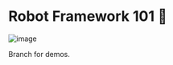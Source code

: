 # Robot Framework 101 🤖

![image](https://theqalead.b-cdn.net/wp-content/uploads/sites/2/2022/10/the-future-of-robot-framework-and-selenium-feature-image-1280x720.png)

Branch for demos.